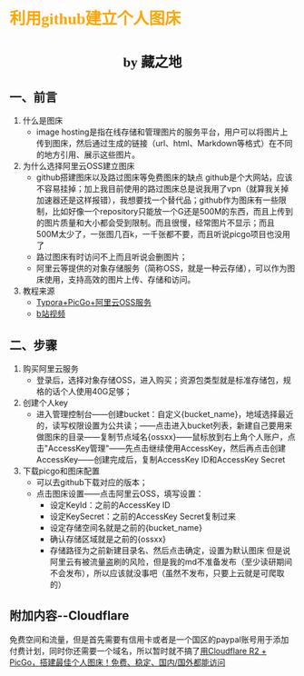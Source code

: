 # <font face="仿宋" color=orange>利用github建立个人图床</font>
#  <center><font face="楷体" size=5>by 藏之地</font></center>
## 一、前言
1. 什么是图床
    - image hosting是指在线存储和管理图片的服务平台，用户可以将图片上传到图床，然后通过生成的链接（url、html、Markdown等格式）在不同的地方引用、展示这些图片。
2. 为什么选择阿里云OSS建立图床
    - github搭建图床以及路过图床等免费图床的缺点
    github是个大网站，应该不容易挂掉；加上我目前使用的路过图床总是说我用了vpn（就算我关掉加速器还是这样报错），我想要找一个替代品；github作为图床有一些限制，比如好像一个repository只能放一个G还是500M的东西，而且上传到的图片质量和大小都会受到限制。而且很慢，经常图片不显示；而且500M太少了，一张图几百k，一千张都不要，而且听说picgo项目也没用了
    - 路过图床有时访问不上而且听说会删图片；
    - 阿里云等提供的对象存储服务（简称OSS，就是一种云存储），可以作为图床使用，支持高效的图片上传、存储和访问。
3. 教程来源
    - [Typora+PicGo+阿里云OSS服务](https://developer.aliyun.com/article/1033730)
    - [b站视频](https://www.bilibili.com/video/BV12t4y147Gs/?spm_id_from=333.337.search-card.all.click&vd_source=2523c7055f0985a7f47ca59739b6b086)
## 二、步骤
1. 购买阿里云服务
    - 登录后，选择对象存储OSS，进入购买；资源包类型就是标准存储包，规格的话个人使用40G足够；
2. 创建个人key
    - 进入管理控制台——创建bucket：自定义{bucket_name}，地域选择最近的，读写权限设置为公共读；——点击进入bucket列表，新建自己要用来做图床的目录——复制节点域名{ossxx}——鼠标放到右上角个人账户，点击"AccessKey管理"——先点击继续使用AccessKey，然后再点击创建AccessKey——创建完成后，复制AccessKey ID和AccessKey Secret
3. 下载picgo和图床配置
    - 可以去github下载对应的版本；
    - 点击图床设置——点击阿里云OSS，填写设置：
        - 设定KeyId：之前的AccessKey ID
        - 设定KeySecret：之前的AccessKey Secret复制过来
        - 设定存储空间名就是之前的{bucket_name}
        - 确认存储区域就是之前的{ossxx}
        - 存储路径为之前新建目录名、然后点击确定，设置为默认图床
但是说阿里云有被流量盗刷的风险，但是我的md不准备发布（至少读研期间不会发布），所以应该就没事吧（虽然不发布，只要上云就是可爬取的）
## 附加内容--Cloudflare
免费空间和流量，但是首先需要有信用卡或者是一个国区的paypal账号用于添加付费计划，同时你还需要一个域名，所以暂时就不搞了[用Cloudflare R2 + PicGo，搭建最佳个人图床！免费、稳定、国内/国外都能访问](https://www.bilibili.com/video/BV1eZCrY4E17/?spm_id_from=333.337.search-card.all.click&vd_source=2523c7055f0985a7f47ca59739b6b086)